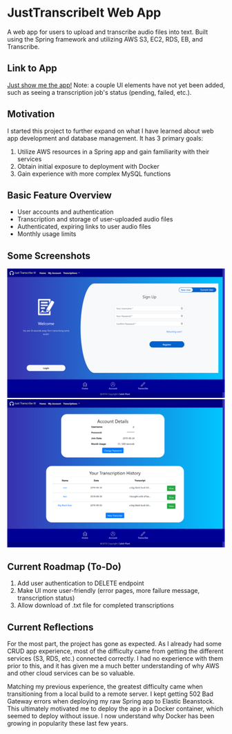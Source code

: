 # JustTranscribeIt Web App

A web app for users to upload and transcribe audio files into text. Built using the Spring framework and utilizing AWS S3, EC2, RDS, EB, and Transcribe.

## Link to App

[Just show me the app!](http://jti-env-1.us-east-1.elasticbeanstalk.com/) Note: a couple UI elements have not yet been added, such as seeing a transcription job's status (pending, failed, etc.).

## Motivation

I started this project to further expand on what I have learned about web app development and database management. It has 3 primary goals:

1. Utilize AWS resources in a Spring app and gain familiarity with their services
2. Obtain initial exposure to deployment with Docker
3. Gain experience with more complex MySQL functions

## Basic Feature Overview

* User accounts and authentication
* Transcription and storage of user-uploaded audio files
* Authenticated, expiring links to user audio files
* Monthly usage limits

## Some Screenshots

![Home Page](media/screenshots/home_page.png?raw=true "Home Page")
![Account Page](media/screenshots/account_page.png?raw=true "Account Page")

## Current Roadmap (To-Do)

1. Add user authentication to DELETE endpoint
1. Make UI more user-friendly (error pages, more failure message, transcription status)
1. Allow download of .txt file for completed transcriptions

## Current Reflections

For the most part, the project has gone as expected. As I already had some CRUD app experience, most of the difficulty came from getting the different services (S3, RDS, etc.) connected correctly. I had no experience with them prior to this, and it has given me a much better understanding of why AWS and other cloud services can be so valuable.

Matching my previous experience, the greatest difficulty came when transitioning from a local build to a remote server. I kept getting 502 Bad Gateway errors when deploying my raw Spring app to Elastic Beanstock. This ultimately motivated me to deploy the app in a Docker container, which seemed to deploy without issue. I now understand why Docker has been growing in popularity these last few years.

